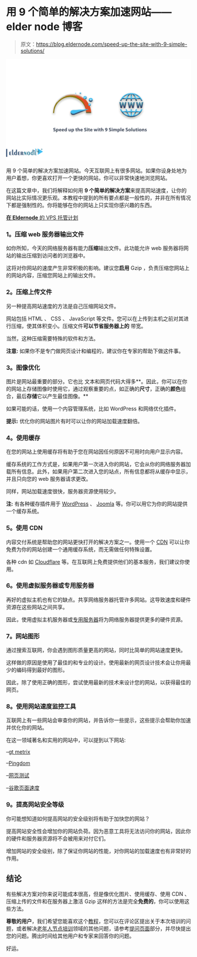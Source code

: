 # 用 9 个简单的解决方案加速网站——elder node 博客

> 原文：<https://blog.eldernode.com/speed-up-the-site-with-9-simple-solutions/>

![Speed up the Site with 9 Simple Solutions](img/c28d0f76073b8d97b1d303337f718027.png)

用 9 个简单的解决方案加速网站。今天互联网上有很多网站。如果你设身处地为用户着想，你更喜欢打开一个更快的网站，你可以非常快速地浏览网站。

在这篇文章中，我们将解释如何用 **9 个简单的解决方案**来提高网站速度，让你的网站比实际情况更乐观。本教程中提到的所有要点都是一般性的，并非在所有情况下都是强制性的。你将能够在你的网站上只实现你感兴趣的东西。

[**在 Eldernode** 的 VPS 托管计划](https://eldernode.com/vps-hosting/)

### 1。压缩 web 服务器输出文件

如你所知，今天的网络服务器有能力**压缩**输出文件。此功能允许 web 服务器将网站的输出压缩到访问者的浏览器中。

这将对你网站的速度产生非常积极的影响。建议您**启用** Gzip ，负责压缩您网站上的网站内容，压缩您网站上的输出文件。

### 2。压缩上传文件

另一种提高网站速度的方法是自己压缩网站文件。

网站包括 HTML 、 CSS 、 JavaScript 等文件。您可以在上传到主机之前对其进行压缩，使其体积变小。压缩文件**可以节省服务器上的** 带宽。

当然，这种压缩需要特殊的软件和方法。

**注意:** 如果你不是专门做网页设计和编程的，建议你在专家的帮助下做这件事。

### 3。图像优化

图片是网站最重要的部分。它也比 文本和网页代码大得多**。因此，你可以在你的网站上存储图像时使用它，通过观察重要的点，如正确的**尺寸**，正确的**颜色**组合，最后**存储**它以产生最佳图像。**

如果可能的话，使用一个内容管理系统，比如 WordPress 和网络优化插件。

**提示:** 优化你的网站图片有时可以让你的网站加载速度翻倍。

### 4。使用缓存

在您的网站上使用缓存将有助于您在网站因任何原因不可用时向用户显示内容。

缓存系统的工作方式是，如果用户第一次进入你的网站，它会从你的网络服务器加载所有信息。此外，如果用户第二次进入您的站点，所有信息都将从缓存中显示，并且只向您的 web 服务器请求更改。

同样，网站加载速度很快，服务器资源使用较少。

**注:** 有各种缓存插件用于 [WordPress](https://wordpress.com/) 、 [Joomla](https://www.joomla.org/) 等。你可以用它为你的网站提供一个缓存系统。

### 5。使用 CDN

内容交付系统是帮助您的网站更快打开的解决方案之一。使用一个 [CDN](https://en.wikipedia.org/wiki/Content_delivery_network) 可以让你免费为你的网站创建一个通用缓存系统，而无需做任何特殊设置。

各种 cdn 如 [Cloudflare](https://www.cloudflare.com/) 等。在互联网上免费提供他们的基本服务，我们建议你使用。

### 6。使用虚拟服务器或专用服务器

再好的虚拟主机也有它的缺点。共享网络服务器托管许多网站。这导致速度和硬件资源在这些网站之间共享。

因此，使用虚拟主机服务器或[专用服务器](https://eldernode.com/dedicated-server/)将为网络服务器提供更多的硬件资源。

### 7。网站图形

通过搜索互联网，你会遇到图形质量更高的网站，同时比简单的网站速度更快。

这样做的原因是使用了最佳的和专业的设计。使用最新的网页设计技术会让你用最少的编码得到最好的图形。

因此，除了使用正确的图形，尝试使用最新的技术来设计您的网站，以获得最佳的网页。

### 8。使用网站速度监控工具

互联网上有一些网站会审查你的网站，并告诉你一些提示，这些提示会帮助你加速并优化你的网站。

在这一领域著名和实用的网站中，可以提到以下网站:

–[gt metrix](https://gtmetrix.com/)

–[Pingdom](https://www.pingdom.com/)

–[网页测试](https://www.webpagetest.org/)

–[谷歌页面速度](https://developers.google.com/speed/pagespeed/insights/)

### 9。提高网站安全等级

你可能想知道如何提高网站的安全级别将有助于加快您的网站？

提高网站安全性会增加你的网站负荷。因为恶意工具将无法访问你的网站，因此你的硬件和服务器资源将不会被用来对付它们。

增加网站的安全级别，除了保证你网站的性能，对你网站的加载速度也有非常好的作用。

## 结论

有些解决方案对你来说可能成本很高，但是像优化图片、使用缓存、使用 CDN 、压缩上传的文件和在服务器上激活 Gzip 这样的方法是完全**免费的**，你可以使用这些方法。

**尊敬的用户**，我们希望您能喜欢这个[教程](https://eldernode.com/category/tutorial/)，您可以在评论区提出关于本次培训的问题，或者解决[老年人节点培训](https://eldernode.com/blog/)领域的其他问题，请参考[提问页面](https://eldernode.com/ask)部分，并尽快提出您的问题。腾出时间给其他用户和专家来回答你的问题。

好运。